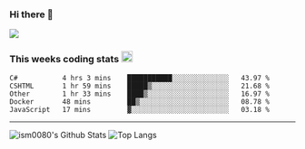 ### Hi there 👋

<!--START_SECTION:giphy-->
<img src="https://media1.giphy.com/media/2lQzRyKCxoksjaTwq9/giphy.gif" width="None" height="None" />
<!--END_SECTION:giphy-->

### This weeks coding stats <img src="https://media1.giphy.com/media/LmNwrBhejkK9EFP504/giphy.gif?cid=ecf05e4723nsktnyyj53u162g7cy5rjqfg6gz06kxdg5y55g&rid=giphy.gif" width="20" height="20" />
<!--START_SECTION:waka-->
```text
C#           4 hrs 3 mins    ███████████░░░░░░░░░░░░░░   43.97 % 
CSHTML       1 hr 59 mins    █████▒░░░░░░░░░░░░░░░░░░░   21.68 % 
Other        1 hr 33 mins    ████▒░░░░░░░░░░░░░░░░░░░░   16.97 % 
Docker       48 mins         ██▒░░░░░░░░░░░░░░░░░░░░░░   08.78 % 
JavaScript   17 mins         ▓░░░░░░░░░░░░░░░░░░░░░░░░   03.18 % 
```
<!--END_SECTION:waka-->

---

![ism0080's Github Stats](https://github-readme-stats.vercel.app/api?username=ism0080&show_icons=true%hide_border=true&hide=issues)
![Top Langs](https://github-readme-stats.vercel.app/api/top-langs/?username=ism0080&layout=compact)

<!--
**ism0080/ism0080** is a ✨ _special_ ✨ repository because its `README.md` (this file) appears on your GitHub profile.

Here are some ideas to get you started:

- 🔭 I’m currently working on ...
- 🌱 I’m currently learning ...
- 👯 I’m looking to collaborate on ...
- 🤔 I’m looking for help with ...
- 💬 Ask me about ...
- 📫 How to reach me: ...
- 😄 Pronouns: ...
- ⚡ Fun fact: ...
-->
